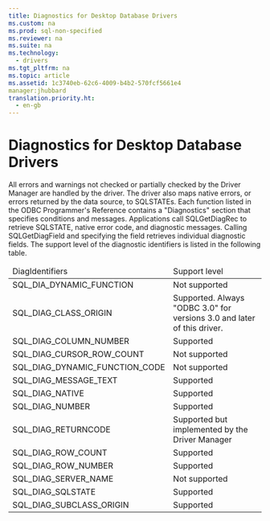 ```yaml
---
title: Diagnostics for Desktop Database Drivers
ms.custom: na
ms.prod: sql-non-specified
ms.reviewer: na
ms.suite: na
ms.technology: 
  - drivers
ms.tgt_pltfrm: na
ms.topic: article
ms.assetid: 1c3740eb-62c6-4009-b4b2-570fcf5661e4
manager:jhubbard
translation.priority.ht: 
  - en-gb
---
```

# Diagnostics for Desktop Database Drivers
<?xml version="1.0" encoding="utf-8"?>
<developerConceptualDocument xmlns="http://ddue.schemas.microsoft.com/authoring/2003/5" xmlns:xlink="http://www.w3.org/1999/xlink" xmlns:xsi="http://www.w3.org/2001/XMLSchema-instance" xsi:schemaLocation="http://ddue.schemas.microsoft.com/authoring/2003/5 http://dduestorage.blob.core.windows.net/ddueschema/developer.xsd">
  <introduction>
    <para>All errors and warnings not checked or partially checked by the Driver Manager are handled by the driver. The driver also maps native errors, or errors returned by the data source, to SQLSTATEs. Each function listed in the <legacyItalic>ODBC Programmer's Reference</legacyItalic> contains a "Diagnostics" section that specifies conditions and messages. </para>
    <para>Applications call <legacyBold>SQLGetDiagRec</legacyBold> to retrieve SQLSTATE, native error code, and diagnostic messages. Calling <legacyBold>SQLGetDiagField</legacyBold> and specifying the field retrieves individual diagnostic fields. The support level of the diagnostic identifiers is listed in the following table.</para>
    <table xmlns:caps="http://schemas.microsoft.com/build/caps/2013/11">
      <thead>
        <tr>
          <TD>
            <para>DiagIdentifiers</para>
          </TD>
          <TD>
            <para>Support level</para>
          </TD>
        </tr>
      </thead>
      <tbody>
        <tr>
          <TD>
            <para>SQL_DIA_DYNAMIC_FUNCTION</para>
          </TD>
          <TD>
            <para>Not supported</para>
          </TD>
        </tr>
        <tr>
          <TD>
            <para>SQL_DIAG_CLASS_ORIGIN</para>
          </TD>
          <TD>
            <para>Supported. Always "ODBC 3.0" for versions 3.0 and later of this driver.</para>
          </TD>
        </tr>
        <tr>
          <TD>
            <para>SQL_DIAG_COLUMN_NUMBER</para>
          </TD>
          <TD>
            <para>Supported</para>
          </TD>
        </tr>
        <tr>
          <TD>
            <para>SQL_DIAG_CURSOR_ROW_COUNT</para>
          </TD>
          <TD>
            <para>Not supported</para>
          </TD>
        </tr>
        <tr>
          <TD>
            <para>SQL_DIAG_DYNAMIC_FUNCTION_CODE</para>
          </TD>
          <TD>
            <para>Not supported</para>
          </TD>
        </tr>
        <tr>
          <TD>
            <para>SQL_DIAG_MESSAGE_TEXT</para>
          </TD>
          <TD>
            <para>Supported</para>
          </TD>
        </tr>
        <tr>
          <TD>
            <para>SQL_DIAG_NATIVE</para>
          </TD>
          <TD>
            <para>Supported</para>
          </TD>
        </tr>
        <tr>
          <TD>
            <para>SQL_DIAG_NUMBER</para>
          </TD>
          <TD>
            <para>Supported</para>
          </TD>
        </tr>
        <tr>
          <TD>
            <para>SQL_DIAG_RETURNCODE</para>
          </TD>
          <TD>
            <para>Supported but implemented by the Driver Manager</para>
          </TD>
        </tr>
        <tr>
          <TD>
            <para>SQL_DIAG_ROW_COUNT</para>
          </TD>
          <TD>
            <para>Supported</para>
          </TD>
        </tr>
        <tr>
          <TD>
            <para>SQL_DIAG_ROW_NUMBER</para>
          </TD>
          <TD>
            <para>Supported</para>
          </TD>
        </tr>
        <tr>
          <TD>
            <para>SQL_DIAG_SERVER_NAME</para>
          </TD>
          <TD>
            <para>Not supported</para>
          </TD>
        </tr>
        <tr>
          <TD>
            <para>SQL_DIAG_SQLSTATE</para>
          </TD>
          <TD>
            <para>Supported</para>
          </TD>
        </tr>
        <tr>
          <TD>
            <para>SQL_DIAG_SUBCLASS_ORIGIN</para>
          </TD>
          <TD>
            <para>Supported</para>
          </TD>
        </tr>
      </tbody>
    </table>
  </introduction>
  <relatedTopics />
</developerConceptualDocument>